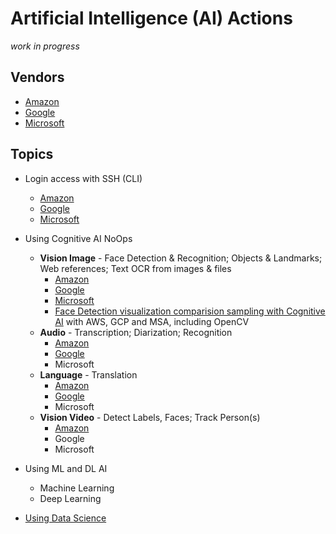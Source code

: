 # Artificial Intelligence (AI) Actions
<i>work in progress</i>

## Vendors

* [Amazon](https://aws.amazon.com/machine-learning/)
* [Google](https://cloud.google.com/products/ai/)
* [Microsoft](https://azure.microsoft.com/services/cognitive-services/)


## Topics

* Login access with SSH (CLI)
   * [Amazon](https://gist.github.com/realBjornRoden/36ee9bc937ec5bc03afba6f8b4275aa0#file-cloudactions-aws-login-md)
   * [Google](https://gist.github.com/realBjornRoden/3f2d63e0654163fbca659830ce9071c2#file-cloudactions-gcp-login-md)
   * [Microsoft](https://gist.github.com/realBjornRoden/ca3ee0204e6506d6d8e0f6f7b2658e8a#file-cloudactions-azure-login-md)

* Using Cognitive AI NoOps
   * <strong>Vision Image</strong> - Face Detection & Recognition; Objects & Landmarks; Web references; Text OCR from images & files
      * [Amazon](https://gist.github.com/realBjornRoden/3e4974baaf4848928e6d8224adb49bb1#cognitive-actions-vision-image-aws-md)
      * [Google](https://gist.github.com/realBjornRoden/c46242be467066966c0da4c6166b6efa#cognitive-actions-vision-image-gcp-md)
      * [Microsoft](https://gist.github.com/realBjornRoden/a4c4f8c99851b9dfb23e70d6fe37d348#cognitive-actions-vision-image-azure-md)
      * [Face Detection visualization comparision sampling with Cognitive AI](https://github.com/realBjornRoden/cognition/blob/master/amp/) with AWS, GCP and MSA, including OpenCV
   * <strong>Audio</strong> - Transcription; Diarization; Recognition
      * [Amazon](https://gist.github.com/realBjornRoden/55e1b14a4fd6ecdfc64dbe7e8b95b15e#cognitive-actions-audio-aws-md)
      * [Google](https://gist.github.com/realBjornRoden/3a2975556b4f3abb606577d87fee4234#cognitive-actions-audio-gcp-md)
      * Microsoft
   * <strong>Language</strong> - Translation
      * [Amazon](https://gist.github.com/realBjornRoden/0afcfe61247efed998e937af4beb2537#cognitive-actions-language-aws-md)
      * [Google](https://gist.github.com/realBjornRoden/8a4339299ff2812fd5769eab66fcea8e#cognitive-actions-language-gcp-md)
      * Microsoft
   * <strong>Vision Video</strong> - Detect Labels, Faces; Track Person(s)
      * [Amazon](https://gist.github.com/realBjornRoden/76af9b9dd1dfd80339ee5f6f8ac0dc3b#cognitive-actions-vision-video-aws-md)
      * Google
      * Microsoft

* Using ML and DL AI
   * Machine Learning
   * Deep Learning

* [Using Data Science](https://roden-data.github.io)
